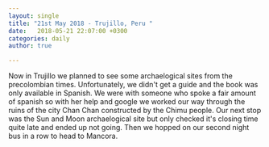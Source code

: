 ```yaml
---
layout: single
title: "21st May 2018 - Trujillo, Peru "
date:   2018-05-21 22:07:00 +0300
categories: daily
author: true

---
```


Now in Trujillo we planned to see some archaelogical sites from the precolombian times. Unfortunately, we didn't get a guide and the book was only available in Spanish. We were with someone who spoke a fair amount of spanish so with her help and google we worked our way through the ruins of the city Chan Chan constructed by the Chimu people. Our next stop was the Sun and Moon archaelogical site but only checked it's closing time quite late and ended up not going. Then we hopped on our second night bus in a row to head to Mancora. 

